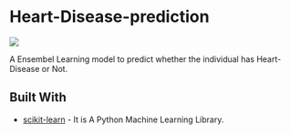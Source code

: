 # Heart-Disease-prediction

<img src="https://inteng-storage.s3.amazonaws.com/images/sizes/humanheartmain_resize_md.jpg">

A Ensembel Learning model to predict  whether the individual has Heart-Disease or Not.


## Built With

* [scikit-learn](https://scikit-learn.org/stable/documentation.html) - It is A Python Machine Learning Library.
